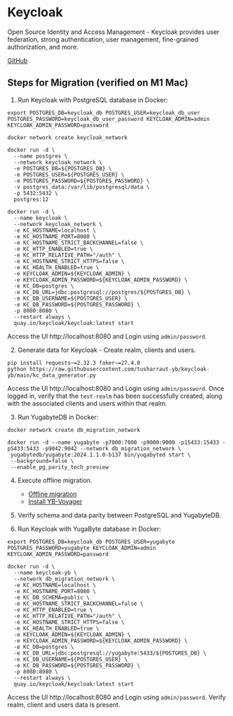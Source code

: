 # Keycloak

Open Source Identity and Access Management - Keycloak provides user federation, strong authentication, user management, fine-grained authorization, and more.

[GitHub](https://github.com/keycloak/keycloak)

## Steps for Migration (verified on M1 Mac)

1. Run Keycloak with PostgreSQL database in Docker:

```
export POSTGRES_DB=keycloak_db POSTGRES_USER=keycloak_db_user POSTGRES_PASSWORD=keycloak_db_user_password KEYCLOAK_ADMIN=admin KEYCLOAK_ADMIN_PASSWORD=password

docker network create keycloak_network

docker run -d \
  --name postgres \
  --network keycloak_network \
  -e POSTGRES_DB=${POSTGRES_DB} \
  -e POSTGRES_USER=${POSTGRES_USER} \
  -e POSTGRES_PASSWORD=${POSTGRES_PASSWORD} \
  -v postgres_data:/var/lib/postgresql/data \
  -p 5432:5432 \
  postgres:12

docker run -d \
  --name keycloak \
  --network keycloak_network \
  -e KC_HOSTNAME=localhost \
  -e KC_HOSTNAME_PORT=8080 \
  -e KC_HOSTNAME_STRICT_BACKCHANNEL=false \
  -e KC_HTTP_ENABLED=true \
  -e KC_HTTP_RELATIVE_PATH="/auth" \
  -e KC_HOSTNAME_STRICT_HTTPS=false \
  -e KC_HEALTH_ENABLED=true \
  -e KEYCLOAK_ADMIN=${KEYCLOAK_ADMIN} \
  -e KEYCLOAK_ADMIN_PASSWORD=${KEYCLOAK_ADMIN_PASSWORD} \
  -e KC_DB=postgres \
  -e KC_DB_URL=jdbc:postgresql://postgres/${POSTGRES_DB} \
  -e KC_DB_USERNAME=${POSTGRES_USER} \
  -e KC_DB_PASSWORD=${POSTGRES_PASSWORD} \
  -p 8080:8080 \
  --restart always \
  quay.io/keycloak/keycloak:latest start
```

Access the UI http://localhost:8080 and Login using `admin/password`.

2. Generate data for Keycloak - Create realm, clients and users.

```
pip install requests~=2.32.3 faker~=27.4.0
python https://raw.githubusercontent.com/tusharraut-yb/keycloak-yb/main/kc_data_generator.py
```
Access the UI http://localhost:8080 and Login using `admin/password`. Once logged in, verify that the `test-realm` has been successfully created, along with the associated clients and users within that realm.

3. Run YugabyteDB in Docker:

```
docker network create db_migration_network

docker run -d --name yugabyte -p7000:7000 -p9000:9000 -p15433:15433 -p5433:5433 -p9042:9042 --network db_migration_network \
 yugabytedb/yugabyte:2024.1.1.0-b137 bin/yugabyted start \
 --background=false \
 --enable_pg_parity_tech_preview
```

4. Execute offline migration.
    - [Offline migration](https://docs.yugabyte.com/preview/yugabyte-voyager/migrate/migrate-steps/)
    - [Install YB-Voyager](https://docs.yugabyte.com/preview/yugabyte-voyager/install-yb-voyager/#install-yb-voyager)

5. Verify schema and data parity between PostgreSQL and YugabyteDB.

6. Run Keycloak with YugaByte database in Docker:

```
export POSTGRES_DB=keycloak_db POSTGRES_USER=yugabyte POSTGRES_PASSWORD=yugabyte KEYCLOAK_ADMIN=admin KEYCLOAK_ADMIN_PASSWORD=password

docker run -d \
  --name keycloak-yb \
  --network db_migration_network \
  -e KC_HOSTNAME=localhost \
  -e KC_HOSTNAME_PORT=8080 \
  -e KC_DB_SCHEMA=public \
  -e KC_HOSTNAME_STRICT_BACKCHANNEL=false \
  -e KC_HTTP_ENABLED=true \
  -e KC_HTTP_RELATIVE_PATH="/auth" \
  -e KC_HOSTNAME_STRICT_HTTPS=false \
  -e KC_HEALTH_ENABLED=true \
  -e KEYCLOAK_ADMIN=${KEYCLOAK_ADMIN} \
  -e KEYCLOAK_ADMIN_PASSWORD=${KEYCLOAK_ADMIN_PASSWORD} \
  -e KC_DB=postgres \
  -e KC_DB_URL=jdbc:postgresql://yugabyte:5433/${POSTGRES_DB} \
  -e KC_DB_USERNAME=${POSTGRES_USER} \
  -e KC_DB_PASSWORD=${POSTGRES_PASSWORD} \
  -p 8080:8080 \
  --restart always \
  quay.io/keycloak/keycloak:latest start
```
Access the UI http://localhost:8080 and Login using `admin/password`. Verify realm, client and users data is present.
